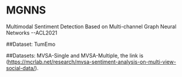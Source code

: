 # MGNNS
Multimodal Sentiment Detection Based on Multi-channel Graph Neural Networks --ACL2021

##Dataset: TumEmo

##Datasets: MVSA-Single and MVSA-Multiple, the link is (https://mcrlab.net/research/mvsa-sentiment-analysis-on-multi-view-social-data/).
